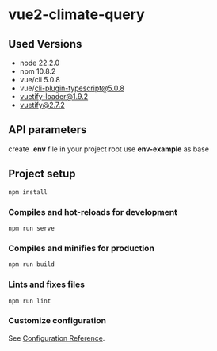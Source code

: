 # vue2-climate-query

## Used Versions

- node 22.2.0
- npm 10.8.2
- vue/cli 5.0.8
- vue/cli-plugin-typescript@5.0.8
- vuetify-loader@1.9.2
- vuetify@2.7.2

## API parameters

create **.env** file in your project root use **env-example** as base

## Project setup

```
npm install
```

### Compiles and hot-reloads for development

```
npm run serve
```

### Compiles and minifies for production

```
npm run build
```

### Lints and fixes files

```
npm run lint
```

### Customize configuration

See [Configuration Reference](https://cli.vuejs.org/config/).
